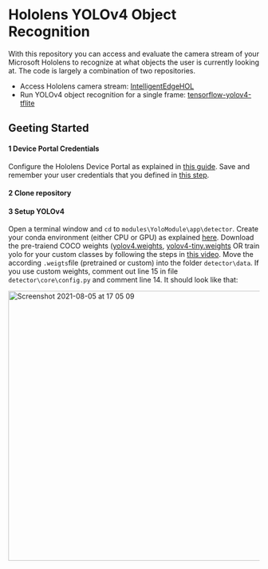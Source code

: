 # Hololens YOLOv4 Object Recognition
With this repository you can access and evaluate the camera stream of your Microsoft Hololens to recognize at what objects the user is currently looking at. 
The code is largely a combination of two repositories.
- Access Hololens camera stream: [IntelligentEdgeHOL](https://github.com/Azure/IntelligentEdgeHOL)
- Run YOLOv4 object recognition for a single frame: [tensorflow-yolov4-tflite](https://github.com/theAIGuysCode/tensorflow-yolov4-tflite)

## Geeting Started

#### 1 Device Portal Credentials
Configure the Hololens Device Portal as explained in [this guide](https://docs.microsoft.com/en-us/windows/mixed-reality/develop/platform-capabilities-and-apis/using-the-windows-device-portal). Save and remember your user credentials that you defined in [this step](https://docs.microsoft.com/en-us/windows/mixed-reality/develop/platform-capabilities-and-apis/using-the-windows-device-portal#creating-a-username-and-password).

#### 2 Clone repository

#### 3 Setup YOLOv4
Open a terminal window and `cd` to `modules\YoloModule\app\detector`.
Create your conda environment (either CPU or GPU) as explained [here](https://github.com/theAIGuysCode/tensorflow-yolov4-tflite#conda-recommended).
Download the pre-traiend COCO weights ([yolov4.weights](https://drive.google.com/open?id=1cewMfusmPjYWbrnuJRuKhPMwRe_b9PaT), [yolov4-tiny.weights](https://github.com/AlexeyAB/darknet/releases/download/darknet_yolo_v4_pre/yolov4-tiny.weights) OR train yolo for your custom classes by following the steps in [this video](https://www.youtube.com/watch?v=mmj3nxGT2YQ).
Move the according `.weigts`file (pretrained or custom) into the folder `detector\data`.
If you use custom weights, comment out line 15 in file `detector\core\config.py` and comment line 14. It should look like that:

<img width="541" alt="Screenshot 2021-08-05 at 17 05 09" src="https://user-images.githubusercontent.com/43849960/128373749-93844a5c-46dd-4f6c-90e9-1e20fde31e86.png">

